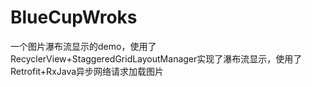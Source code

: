 # BlueCupWroks
一个图片瀑布流显示的demo，使用了RecyclerView+StaggeredGridLayoutManager实现了瀑布流显示，使用了Retrofit+RxJava异步网络请求加载图片
